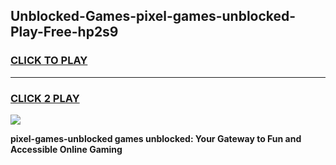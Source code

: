 
## Unblocked-Games-pixel-games-unblocked-Play-Free-hp2s9
<h3>
<a href="https://premium76.site?title=pixel-games-unblocked&ref=21A">CLICK TO PLAY</a></h3>
<hr>

<h3>
<a href="https://premium76.site?title=pixel-games-unblocked&ref=21A">CLICK 2 PLAY</a>
  
</h3>

<a href="https://premium76.site?title=pixel-games-unblocked&ref=21A"><img src="https://clearcache.store/games.png"></a>


**pixel-games-unblocked games unblocked: Your Gateway to Fun and Accessible Online Gaming**
